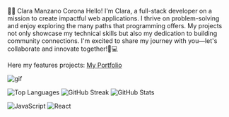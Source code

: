 
👩‍💻 Clara Manzano Corona
Hello! I'm Clara, a full-stack developer on a mission to create impactful web applications. I thrive on problem-solving and enjoy exploring the many paths that programming offers. My projects not only showcase my technical skills but also my dedication to building community connections. I'm excited to share my journey with you—let's collaborate and innovate together!🌱💻

Here my features projects: 
[My Portfolio](https://porfolio-clara-manzano-corona.netlify.app/)

![gif](https://i.giphy.com/media/v1.Y2lkPTc5MGI3NjExa3lzMmE3ajJyNXh0dTVqb2txa2RqdTRremlxaXhkNWZ6ZzByam5wZiZlcD12MV9pbnRlcm5hbF9naWZfYnlfaWQmY3Q9Zw/HzPtbOKyBoBFsK4hyc/giphy.gif)

![Top Languages](https://github-readme-stats.vercel.app/api/top-langs/?username=ClaraDevelope&layout=compact&theme=radical)
![GitHub Streak](https://github-readme-streak-stats.herokuapp.com/?user=ClaraDevelope&theme=radical)
![GitHub Stats](https://github-readme-stats.vercel.app/api?username=ClaraDevelope&show_icons=true&theme=radical)

![JavaScript](https://img.shields.io/badge/Code-JavaScript-yellow)
![React](https://img.shields.io/badge/Framework-React-blue)
